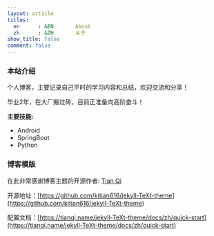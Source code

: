 ```yaml
---
layout: article
titles:
  en      : &EN       About
  zh      : &ZH       关于
show_title: false
comment: false
---
```


### 本站介绍

个人博客，主要记录自己平时的学习内容和总结，欢迎交流和分享！

毕业2年，在大厂搬过砖，目前正准备向高阶奋斗！

**主要技能:**
- Android
- SpringBoot
- Python



### 博客模版

在此非常感谢博客主题的开源作者: [Tian Qi](https://github.com/kitian616)

开源地址：[https://github.com/kitian616/jekyll-TeXt-theme](https://github.com/kitian616/jekyll-TeXt-theme)

配置文档：[https://tianqi.name/jekyll-TeXt-theme/docs/zh/quick-start](https://tianqi.name/jekyll-TeXt-theme/docs/zh/quick-start)
